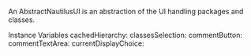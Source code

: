 An AbstractNautilusUI is an abstraction of the UI handling packages and classes.Instance Variables	cachedHierarchy:		<Object>	classesSelection:		<Object>	commentButton:		<Object>	commentTextArea:		<Object>	currentDisplayChoice:		<Object>	firstColumn:		<Object>	groupsSelection:		<Object>	hierarchyClass:		<Object>	list:		<Object>	list2:		<Object>	model:		<Object>	packagesSelection:		<Object>	secondColumn:		<Object>	sourceCodeContainer:		<Object>	sourceCodePanel:		<Object>	sourceTextAreaLimit:		<Object>	window:		<Object>